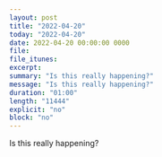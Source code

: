 ```yaml
---
layout: post
title: "2022-04-20"
today: "2022-04-20"
date: 2022-04-20 00:00:00 0000
file:
file_itunes:
excerpt:
summary: "Is this really happening?"
message: "Is this really happening?"
duration: "01:00"
length: "11444"
explicit: "no"
block: "no"
---
```

Is this really happening?

